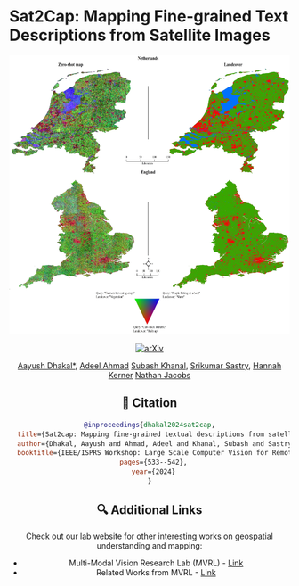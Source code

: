 # Sat2Cap: Mapping Fine-grained Text Descriptions from Satellite Images
<div align="center">
<img src="./rgb_map.jpg" width="700" height="500">
  
[![arXiv](https://img.shields.io/badge/arXiv-2404.06637-red?style=flat&label=arXiv)](https://arxiv.org/abs/2307.15904) </center>

[Aayush Dhakal*](https://scholar.google.com/citations?user=KawjT_8AAAAJ&hl=en),
[Adeel Ahmad](https://adealgis.wixsite.com/adeel-ahmad-geog)
[Subash Khanal](https://subash-khanal.github.io/),
[Srikumar Sastry](https://sites.wustl.edu/srikumarsastry/),
[Hannah Kerner](https://hannah-rae.github.io/)
[Nathan Jacobs](https://jacobsn.github.io/)
## 📑 Citation

```bibtex
@inproceedings{dhakal2024sat2cap,
  title={Sat2cap: Mapping fine-grained textual descriptions from satellite images},
  author={Dhakal, Aayush and Ahmad, Adeel and Khanal, Subash and Sastry, Srikumar and Kerner, Hannah and Jacobs, Nathan},
  booktitle={IEEE/ISPRS Workshop: Large Scale Computer Vision for Remote Sensing (EARTHVISION)},
  pages={533--542},
  year={2024}
}
```

## 🔍 Additional Links
Check out our lab website for other interesting works on geospatial understanding and mapping:
* Multi-Modal Vision Research Lab (MVRL) - [Link](https://mvrl.cse.wustl.edu/)
* Related Works from MVRL - [Link](https://mvrl.cse.wustl.edu/publications/)
